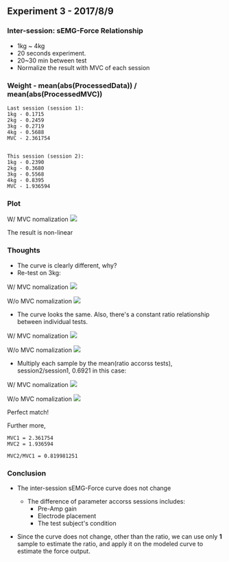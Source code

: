## Experiment 3 - 2017/8/9


### Inter-session: sEMG-Force Relationship
* 1kg ~ 4kg
* 20 seconds experiment.
* 20~30 min between test
* Normalize the result with MVC of each session

### Weight - mean(abs(ProcessedData)) / mean(abs(ProcessedMVC))
```
Last session (session 1):
1kg - 0.1715
2kg - 0.2459
3kg - 0.2719
4kg - 0.5688
MVC - 2.361754


This session (session 2):
1kg - 0.2390
2kg - 0.3680
3kg - 0.5568
4kg - 0.8395
MVC - 1.936594
```


### Plot

W/ MVC nomalization
![](https://raw.githubusercontent.com/dymnz/sEMG/master/Reports/wang/pics/exp3_2017_8_9/norm_weight_semg.png)

The result is non-linear


### Thoughts
* The curve is clearly different, why?
* Re-test on 3kg:

W/ MVC nomalization
![](https://raw.githubusercontent.com/dymnz/sEMG/master/Reports/wang/pics/exp3_2017_8_9/norm_weight_semg_retest_3kg.png)

W/o MVC nomalization
![](https://raw.githubusercontent.com/dymnz/sEMG/master/Reports/wang/pics/exp3_2017_8_9/raw_weight_semg_retest_3kg.png)


* The curve looks the same. Also, there's a constant ratio relationship between individual tests.

W/ MVC nomalization
![](https://raw.githubusercontent.com/dymnz/sEMG/master/Reports/wang/pics/exp3_2017_8_9/ratio_constant.png)

W/o MVC nomalization
![](https://raw.githubusercontent.com/dymnz/sEMG/master/Reports/wang/pics/exp3_2017_8_9/raw_ratio_constant.png)


* Multiply each sample by the mean(ratio accorss tests), session2/session1, 0.6921 in this case:

W/ MVC nomalization
![](https://raw.githubusercontent.com/dymnz/sEMG/master/Reports/wang/pics/exp3_2017_8_9/adjusted_norm_weight_semg_retest_3kg.png)

W/o MVC nomalization
![](https://raw.githubusercontent.com/dymnz/sEMG/master/Reports/wang/pics/exp3_2017_8_9/adjusted_raw_weight_semg_retest_3kg.png)

Perfect match! 

Further more, 
```
MVC1 = 2.361754 
MVC2 = 1.936594

MVC2/MVC1 = 0.819981251
```

### Conclusion
* The inter-session sEMG-Force curve does not change
	* The difference of parameter accorss sessions includes:
		* Pre-Amp gain
		* Electrode placement
		* The test subject's condition

* Since the curve does not change, other than the ratio, we can use only **1** sample to estimate the ratio, and apply it on the modeled curve to estimate the force output.
